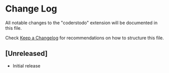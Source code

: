 # Change Log

All notable changes to the "coderstodo" extension will be documented in this file.

Check [Keep a Changelog](http://keepachangelog.com/) for recommendations on how to structure this file.

## [Unreleased]

- Initial release